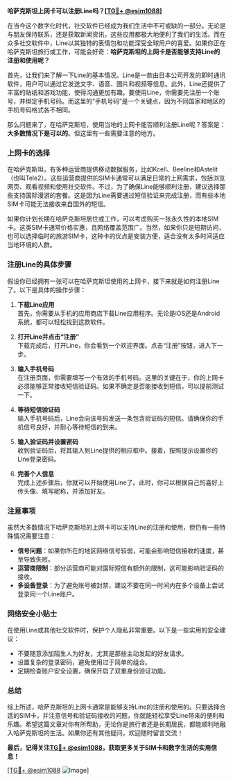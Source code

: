 **哈萨克斯坦上网卡可以注册Line吗？[[TG💪+ @esim1088](https://t.me/s/esim1088)]**

在当今这个数字化时代，社交软件已经成为我们生活中不可或缺的一部分。无论是与朋友保持联系，还是获取新闻资讯，这些应用都极大地便利了我们的生活。而在众多社交软件中，Line以其独特的表情包和功能深受全球用户的喜爱。如果你正在哈萨克斯坦旅行或工作，可能会好奇：**哈萨克斯坦的上网卡是否能够支持Line的注册和使用呢？**

首先，让我们来了解一下Line的基本情况。Line是一款由日本公司开发的即时通讯软件，用户可以通过它发送文字、语音、图片和视频等信息。此外，Line还提供了丰富的贴纸和游戏功能，使得沟通更加有趣。要使用Line，你需要先注册一个账号，并绑定手机号码。而这里的“手机号码”是一个关键点，因为不同国家和地区的手机号码格式各不相同。

那么问题来了，在哈萨克斯坦，使用当地的上网卡能否顺利注册Line呢？答案是：**大多数情况下是可以的**。但这里有一些需要注意的地方。

### 上网卡的选择

在哈萨克斯坦，有多种运营商提供移动数据服务，比如Kcell、Beeline和Astelit（也叫Tele2）。这些运营商提供的SIM卡通常可以满足日常的上网需求，包括浏览网页、观看视频和使用社交软件。不过，为了确保Line能够顺利注册，建议选择那些支持国际漫游的套餐。这是因为Line需要通过短信验证来完成注册，而有些本地SIM卡可能无法接收来自国外的短信。

如果你计划长期在哈萨克斯坦居住或工作，可以考虑购买一张永久性的本地SIM卡。这类SIM卡通常价格实惠，且网络覆盖范围广。当然，如果你只是短期访问，也可以选择临时的旅游SIM卡，这种卡的优点是安装方便，适合没有太多时间适应当地环境的人群。

### 注册Line的具体步骤

假设你已经拥有一张可以在哈萨克斯坦使用的上网卡，接下来就是如何注册Line了。以下是具体的操作步骤：

1. **下载Line应用**  
   首先，你需要从手机的应用商店下载Line应用程序。无论是iOS还是Android系统，都可以轻松找到这款软件。

2. **打开Line并点击“注册”**  
   下载完成后，打开Line，你会看到一个欢迎界面。点击“注册”按钮，进入下一步。

3. **输入手机号码**  
   在注册页面，你需要填写一个有效的手机号码。这里的关键在于，你的上网卡必须能够正常接收短信验证码。如果不确定是否能接收到短信，可以提前测试一下。

4. **等待短信验证码**  
   输入手机号码后，Line会向该号码发送一条包含验证码的短信。请确保你的手机信号良好，并耐心等待短信的到来。

5. **输入验证码并设置密码**  
   收到验证码后，将其输入到Line提供的相应框中。接着，按照提示设置你的Line登录密码。

6. **完善个人信息**  
   完成上述步骤后，你就可以开始使用Line了。此时，你可以根据自己的喜好上传头像、填写昵称，并添加好友。

### 注意事项

虽然大多数情况下哈萨克斯坦的上网卡可以支持Line的注册和使用，但仍有一些特殊情况需要注意：

- **信号问题**：如果你所在的地区网络信号较弱，可能会影响短信接收的速度，甚至导致失败。
- **运营商限制**：部分运营商可能对国际短信有额外的限制，这可能影响验证码的接收。
- **多设备登录**：为了避免账号被封禁，建议不要在同一时间内在多个设备上尝试登录同一个Line账户。

### 网络安全小贴士

在使用Line或其他社交软件时，保护个人隐私非常重要。以下是一些实用的安全建议：

- 不要随意添加陌生人为好友，尤其是那些主动发起的好友请求。
- 设置复杂的登录密码，避免使用过于简单的组合。
- 定期检查账户安全设置，确保开启了双重身份验证功能。

### 总结

综上所述，哈萨克斯坦的上网卡通常是能够支持Line的注册和使用的。只要选择合适的SIM卡，并注意信号和验证码接收的问题，你就能轻松享受Line带来的便利和乐趣。希望这篇文章对你有所帮助，无论你是旅行者还是长期居民，都能顺利地融入哈萨克斯坦的生活。如果你还有其他疑问，欢迎随时留言交流！

**最后，记得关注[TG💪+ @esim1088](https://t.me/s/esim1088)，获取更多关于SIM卡和数字生活的实用信息！**

[[TG💪+ @esim1088](https://t.me/s/esim1088) ![Image](https://i.postimg.cc/4NQfJmqS/Snipaste-2025-05-13-00-14-12.png)]